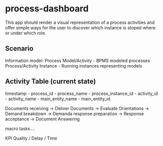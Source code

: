process-dashboard
=================

This app should render a visual representation of a process activities and offer simple ways for the user to discover which instance is stoped where or under which role.

Scenario
--------

Information model:
Process Model/Activity - BPMS modeled processes
Process/Activity Instance - Running instances representing models


Activity Table (current state)
--------------
timestamp - process_id - process_name - process_instance_id - activity_id - activity_name - main_entity_name - main_entity_id



Documents receiving -> Deliver Documents -> Evaluate Orientations -> Demand breakdown -> Demanda response preparation -> Response acceptance -> Document Answering

macro tasks....

KPI
Quality / Delay / Time


